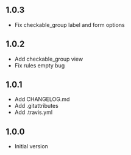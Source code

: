 ## 1.0.3
- Fix checkable_group label and form options
## 1.0.2
- Add checkable_group view
- Fix rules empty bug
## 1.0.1
- Add CHANGELOG.md
- Add .gitattributes
- Add .travis.yml
## 1.0.0
- Initial version
